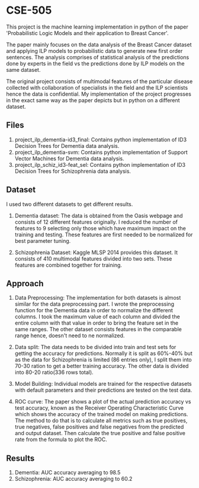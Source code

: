 # CSE-505

This project is the machine learning implementation in python of the paper 'Probabilistic Logic Models and their application to Breast Cancer'.

The paper mainly focuses on the data analysis of the Breast Cancer dataset and applying ILP models to probabilistic data to generate new first order sentences. The analysis comprises of statistical analysis of the predictions done by experts in the field vs the predictions done by ILP models on the same dataset.

The original project consists of multimodal features of the particular disease collected with collaboration of specialists in the field and the ILP scientists hence the data is confidential.
My implementation of the project progresses in the exact same way as the paper depicts but in python on a different dataset.

## Files

1. project\_ilp\_dementia-id3\_final: Contains python implementation of ID3 Decision Trees for Dementia data analysis.
2. project\_ilp\_dementia-svm: Contains python implementation of Support Vector Machines for Dementia data analysis.
3. project\_ilp\_schiz\_id3-feat\_sel: Contains python implementation of ID3 Decision Trees for Schizophrenia data analysis.

## Dataset

I used two different datasets to get different results.

1. Dementia dataset: The data is obtained from the Oasis webpage and consists of 12 different features originally. I reduced the number of features to 9 selecting only those which have maximum impact on the training and testing. These features are first needed to be normalized for best parameter tuning. 

2. Schizophrenia Dataset: Kaggle MLSP 2014 provides this dataset. It consists of 410 multimodal features divided into two sets. These features are combined together for training.

## Approach

1. Data Preprocessing: The implementation for both datasets is almost similar for the data preprocessing part. I wrote the preprocessing function for the Dementia data in order to normalize the different columns. I took the maximum value of each column and divided the entire column with that value in order to bring the feature set in the same ranges. The other dataset consists features in the comparable range hence, doesn't need to ne normalized.

2. Data split: The data needs to be divided into train and test sets for getting the accuracy for predictions. Normally it is split as 60%-40% but as the data for Schizophrenia is limited (86 entries only), I split them into 70-30 ration to get a better training accuracy. The other data is divided into 80-20 ratio(336 rows total).

3. Model Building: Individual models are trained for the respective datasets with default parameters and their predictions are tested on the test data. 

4. ROC curve: The paper shows a plot of the actual prediction accuracy vs test accuracy, known as the Receiver Operating Characteristic Curve which shows the accuracy of the trained model on making predictions. The method to do that is to calculate all metrics such as true positives, true negatives, false positives and false negatives from the predicted and output dataset. Then calculate the true positive and false positive rate from the formula to plot the ROC.

## Results

1. Dementia: AUC accuracy averaging to 98.5
2. Schizophrenia: AUC accuracy averaging to 60.2
